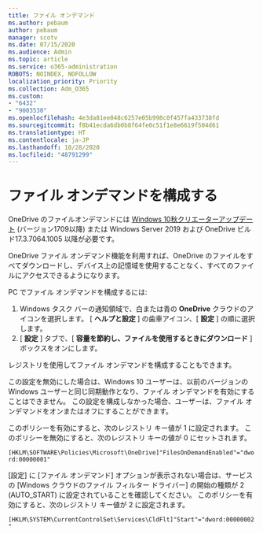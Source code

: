 ```yaml
---
title: ファイル オンデマンド
ms.author: pebaum
author: pebaum
manager: scotv
ms.date: 07/15/2020
ms.audience: Admin
ms.topic: article
ms.service: o365-administration
ROBOTS: NOINDEX, NOFOLLOW
localization_priority: Priority
ms.collection: Adm_O365
ms.custom:
- "6432"
- "9003530"
ms.openlocfilehash: 4e3da81ee048c6257e05b998c0f457fa433738fd
ms.sourcegitcommit: f8b41ecda6db0b8f64fe0c51f1e8e6619f504d61
ms.translationtype: HT
ms.contentlocale: ja-JP
ms.lasthandoff: 10/28/2020
ms.locfileid: "48791299"
---
```

# <a name="configure-files-on-demand"></a>ファイル オンデマンドを構成する

OneDrive のファイルオンデマンドには [Windows 10秋クリエーターアップデート](https://go.microsoft.com/fwlink/p/?linkid=859040) (バージョン1709以降) または Windows Server 2019 および OneDrive ビルド17.3.7064.1005 以降が必要です。

OneDrive ファイル オンデマンド機能を利用すれば、OneDrive のファイルをすべてダウンロードし、デバイス上の記憶域を使用することなく、すべてのファイルにアクセスできるようになります。

PC でファイル オンデマンドを構成するには:

1. Windows タスク バーの通知領域で、白または青の **OneDrive** クラウドのアイコンを選択します。 [ **ヘルプと設定** ] の歯車アイコン、[ **設定** ] の順に選択します。
2. [ **設定** ] タブで、[ **容量を節約し、ファイルを使用するときにダウンロード** ] ボックスをオンにします。  

レジストリを使用してファイル オンデマンドを構成することもできます。

この設定を無効にした場合は、Windows 10 ユーザーは、以前のバージョンの Windows ユーザーと同じ同期動作となり、ファイル オンデマンドを有効にすることはできません。 この設定を構成しなかった場合、ユーザーは、ファイル オンデマンドをオンまたはオフにすることができます。

このポリシーを有効にすると、次のレジストリ キー値が 1 に設定されます。 このポリシーを無効にすると、次のレジストリ キーの値が 0 にセットされます。

`[HKLM\SOFTWARE\Policies\Microsoft\OneDrive]"FilesOnDemandEnabled"="dword:00000001"`

[設定] に [ファイル オンデマンド] オプションが表示されない場合は、サービスの [Windows クラウドのファイル フィルター ドライバー] の開始の種類が 2 (AUTO_START) に設定されていることを確認してください。 このポリシーを有効にすると、次のレジストリ キー値が 2 に設定されます。

`[HKLM\SYSTEM\CurrentControlSet\Services\CldFlt]"Start"="dword:00000002"`